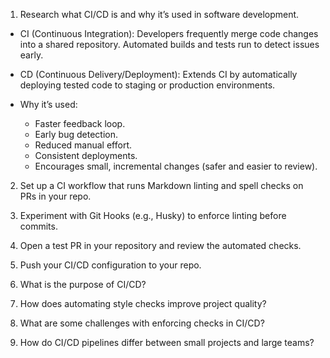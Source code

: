 1. Research what CI/CD is and why it’s used in software development.

- CI (Continuous Integration): Developers frequently merge code changes into a shared repository. Automated builds and tests run to detect issues early.
- CD (Continuous Delivery/Deployment): Extends CI by automatically deploying tested code to staging or production environments.

- Why it’s used:
  - Faster feedback loop.
  - Early bug detection.
  - Reduced manual effort.
  - Consistent deployments.
  - Encourages small, incremental changes (safer and easier to review).

2. Set up a CI workflow that runs Markdown linting and spell checks on PRs in your repo.



3. Experiment with Git Hooks (e.g., Husky) to enforce linting before commits.



4. Open a test PR in your repository and review the automated checks.

5. Push your CI/CD configuration to your repo.

6. What is the purpose of CI/CD?

7. How does automating style checks improve project quality?

8. What are some challenges with enforcing checks in CI/CD?

9. How do CI/CD pipelines differ between small projects and large teams?
